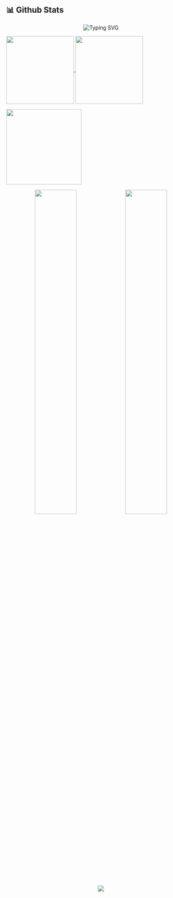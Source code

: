 ## 📊 Github Stats

<p align="center">
  <img src="https://readme-typing-svg.demolab.com?font=Fira+Code&pause=1000&color=F7B93D&width=435&lines=Tech+Explorer+%F0%9F%9A%80;Code.+Create.+Inspire.+%F0%9F%96%A5%EF%B8%8F;Always+learning+something+new+%F0%9F%92%AA" alt="Typing SVG" />
</p>

<a href="https://github.com/piyushgupta246/github-readme-stats">
  <img height=180 align="center" src="https://github-readme-stats-five-theta-40.vercel.app/api?username=piyushgupta246&show_icons=true&include_all_commits=true&theme=ambient_gradient" />
</a>
<a href="https://github.com/piyushgupta246/convoychat">
  <img height=180 align="center" src="https://github-readme-stats-five-theta-40.vercel.app/api/top-langs/?username=piyushgupta246&layout=compact&langs_count=8&theme=ambient_gradient" />
</a>
<p >
  <img height=200 src="https://leetcard.jacoblin.cool/pgupta246?theme=dark&font=Karma&ext=contest"  />
</p>
<p align="center">
  <img src="https://github-readme-stats.vercel.app/api?username=piyushgupta246&show_icons=true&theme=radical&hide_border=true" width="47%" />
  <img src="https://streak-stats.demolab.com?user=piyushgupta246&theme=radical&hide_border=true" width="47%" />
</p>

<p align="center">
  <img src="https://github-readme-activity-graph.vercel.app/graph?username=piyushgupta246&theme=react-dark&hide_border=true" />
</p>
